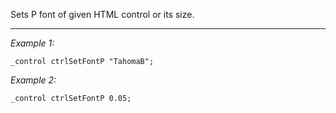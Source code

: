 Sets P font of given HTML control or its size.


---
*Example 1:*
```sqf
_control ctrlSetFontP "TahomaB";
```

*Example 2:*
```sqf
_control ctrlSetFontP 0.05;
```